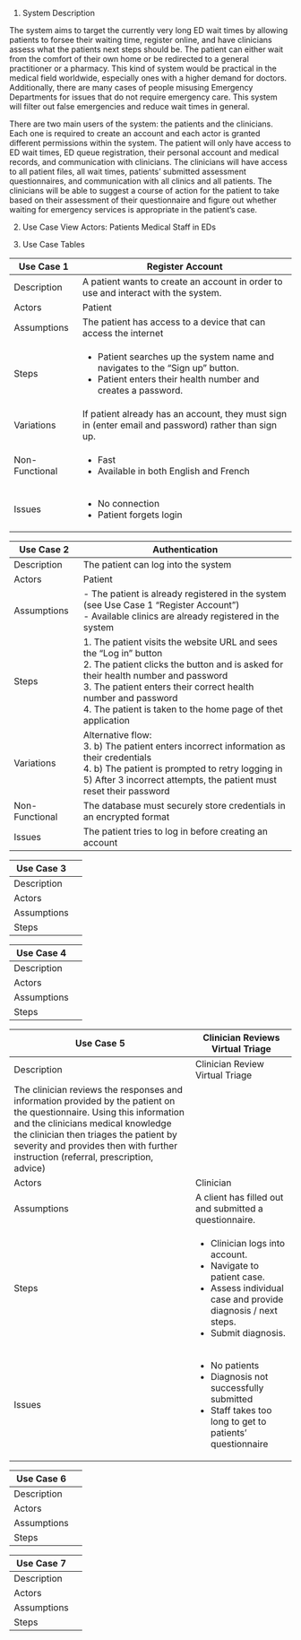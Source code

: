 1. System Description

The system aims to target the currently very long ED wait times by allowing patients to forsee their waiting time, register online, and have clinicians assess what the patients next steps should be. The patient can either wait from the comfort of their own home or be redirected to a general practitioner or a pharmacy. This kind of system would be practical in the medical field worldwide, especially ones with a higher demand for doctors. Additionally, there are many cases of people misusing Emergency Departments for issues that do not require emergency care. This system will filter out false emergencies and reduce wait times in general.

There are two main users of the system: the patients and the clinicians. Each one is required to create an account and each actor is granted different permissions within the system. The patient will only have access to ED wait times, ED queue registration, their personal account and medical records, and communication with clinicians. The clinicians will have access to all patient files, all wait times, patients’ submitted assessment questionnaires, and communication with all clinics and all patients. The clinicians will be able to suggest a course of action for the patient to take based on their assessment of their questionnaire and figure out whether waiting for emergency services is appropriate in the patient’s case.


2. Use Case View
Actors: Patients Medical Staff in EDs


3. Use Case Tables

| Use Case 1 | Register Account |
| ----------- | ---------------------- |
| Description | A patient wants to create an account in order to use and interact with the system.|
| Actors | Patient |
| Assumptions | The patient has access to a device that can access the internet |
| Steps | <ul><li>Patient searches up the system name and navigates to the “Sign up” button.</li><li>Patient enters their health number and creates a password.</li></ul> |
| Variations | If patient already has an account, they must sign in (enter email and password) rather than sign up. |
| Non-Functional | <ul><li>Fast </li><li>Available in both English and French</li></ul> |
| Issues | <ul><li>No connection </li><li>Patient forgets login</li></ul> |


| Use Case 2 | Authentication |
| ----------- | ---------------------- |
| Description | The patient can log into the system |
| Actors | Patient |
| Assumptions | - The patient is already registered in the system (see Use Case 1 “Register Account”) <br> - Available clinics are already registered in the system|
| Steps | 1. The patient visits the website URL and sees the “Log in” button <br> 2. The patient clicks the button and is asked for their health number and password <br> 3. The patient enters their correct health number and password <br> 4. The patient is taken to the home page of thet application|
| Variations | Alternative flow: <br> 3. b) The patient enters incorrect information as their credentials <br> 4. b) The patient is prompted to retry logging in <br> 5) After 3 incorrect attempts, the patient must reset their password |
| Non-Functional | The database must securely store credentials in an encrypted format |
| Issues | The patient tries to log in before creating an account |


| Use Case 3 |  |
| ----------- | ---------------------- |
| Description |  |
| Actors |  |
| Assumptions |  |
| Steps |  |

| Use Case 4 |  |
| ----------- | ---------------------- |
| Description |  |
| Actors |  |
| Assumptions |  |
| Steps |  |

| Use Case 5 | Clinician Reviews Virtual Triage |
| ----------- | ---------------------- |
| Description | Clinician Review Virtual Triage
The clinician reviews the responses and information provided by the patient on the questionnaire. Using this information and the clinicians medical knowledge the clinician then triages the patient by severity and provides then with further instruction (referral, prescription, advice) |
| Actors | Clinician |
| Assumptions | A client has filled out and submitted a questionnaire.  |
| Steps | <ul><li>Clinician logs into account.</li><li>Navigate to patient case.</li><li>Assess individual case and provide diagnosis / next steps.</li><li>Submit diagnosis.</li></ul> |
| Issues | <ul><li>No patients </li><li>Diagnosis not successfully submitted </li><li>Staff takes too long to get to patients’ questionnaire</li></ul> |

| Use Case 6 |  |
| ----------- | ---------------------- |
| Description |  |
| Actors |  |
| Assumptions |  |
| Steps |  |

| Use Case 7 |  |
| ----------- | ---------------------- |
| Description |  |
| Actors |  |
| Assumptions |  |
| Steps |  |
